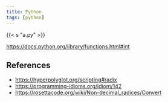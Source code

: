 ```yaml
---
title: Python
tags: [python]
---
```


{{< s "a.py" >}}

<https://docs.python.org/library/functions.html#int>

## References

- <https://hyperpolyglot.org/scripting#radix>
- <https://programming-idioms.org/idiom/142>
- <https://rosettacode.org/wiki/Non-decimal_radices/Convert>
